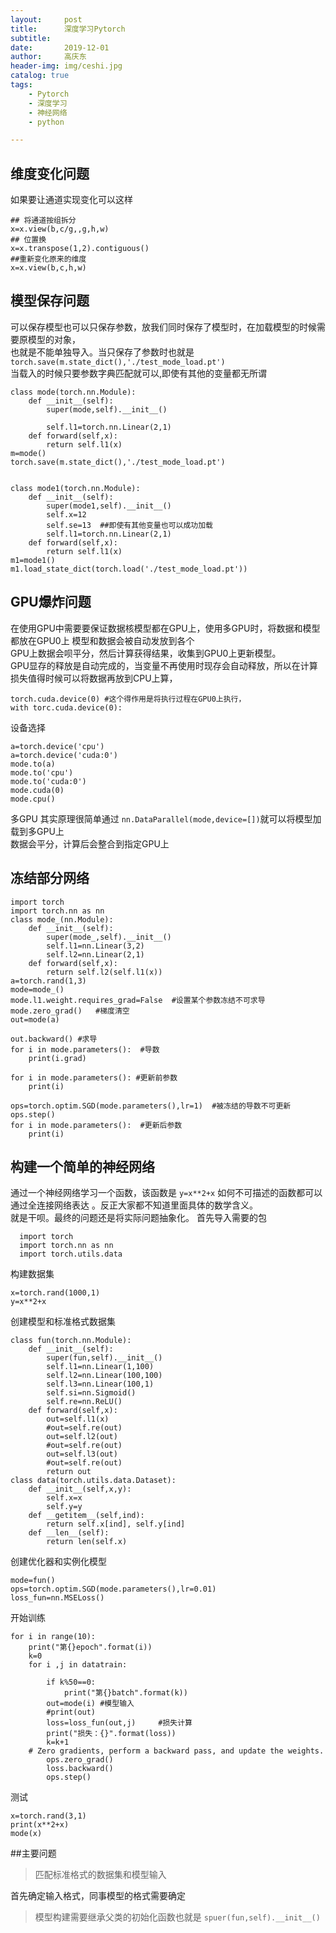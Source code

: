 ```yaml
---
layout:     post
title:      深度学习Pytorch
subtitle:   
date:       2019-12-01
author:     高庆东
header-img: img/ceshi.jpg
catalog: true
tags:
    - Pytorch
    - 深度学习
    - 神经网络
    - python

---
```


## 维度变化问题
如果要让通道实现变化可以这样
```
## 将通道按组拆分
x=x.view(b,c/g,,g,h,w)
## 位置换
x=x.transpose(1,2).contiguous()
##重新变化原来的维度
x=x.view(b,c,h,w)

```
## 模型保存问题
可以保存模型也可以只保存参数，放我们同时保存了模型时，在加载模型的时候需要原模型的对象，  
也就是不能单独导入。当只保存了参数时也就是`torch.save(m.state_dict(),'./test_mode_load.pt')`  
当载入的时候只要参数字典匹配就可以,即使有其他的变量都无所谓

```
class mode(torch.nn.Module):
    def __init__(self):
        super(mode,self).__init__()
    
        self.l1=torch.nn.Linear(2,1)
    def forward(self,x):
        return self.l1(x)
m=mode()
torch.save(m.state_dict(),'./test_mode_load.pt')


class mode1(torch.nn.Module):
    def __init__(self):
        super(mode1,self).__init__()
        self.x=12
        self.se=13  ##即使有其他变量也可以成功加载
        self.l1=torch.nn.Linear(2,1)
    def forward(self,x):
        return self.l1(x)
m1=mode1()
m1.load_state_dict(torch.load('./test_mode_load.pt'))
```


## GPU爆炸问题
在使用GPU中需要要保证数据核模型都在GPU上，使用多GPU时，将数据和模型都放在GPU0上 模型和数据会被自动发放到各个  
GPU上数据会呗平分，然后计算获得结果，收集到GPU0上更新模型。  
GPU显存的释放是自动完成的，当变量不再使用时现存会自动释放，所以在计算损失值得时候可以将数据再放到CPU上算，

```
torch.cuda.device(0) #这个得作用是将执行过程在GPU0上执行，
with torc.cuda.device(0):
```

设备选择

``` 
a=torch.device('cpu') 
a=torch.device('cuda:0')
mode.to(a)
mode.to('cpu')
mode.to('cuda:0')
mode.cuda(0)
mode.cpu()
```
多GPU
其实原理很简单通过 `nn.DataParallel(mode,device=[])`就可以将模型加载到多GPU上  
数据会平分，计算后会整合到指定GPU上

## 冻结部分网络
```
import torch
import torch.nn as nn
class mode_(nn.Module):
    def __init__(self):
        super(mode_,self).__init__()
        self.l1=nn.Linear(3,2)
        self.l2=nn.Linear(2,1)
    def forward(self,x):
        return self.l2(self.l1(x))
a=torch.rand(1,3)
mode=mode_()
mode.l1.weight.requires_grad=False  #设置某个参数冻结不可求导
mode.zero_grad()   #梯度清空
out=mode(a)  

out.backward() #求导
for i in mode.parameters():  #导数
    print(i.grad)
    
for i in mode.parameters(): #更新前参数
    print(i)
    
ops=torch.optim.SGD(mode.parameters(),lr=1)  #被冻结的导数不可更新
ops.step()
for i in mode.parameters():  #更新后参数
    print(i)
```

## 构建一个简单的神经网络

通过一个神经网络学习一个函数，该函数是 `y=x**2+x`   如何不可描述的函数都可以通过全连接网络表达 。反正大家都不知道里面具体的数学含义。  
就是干呗。最终的问题还是将实际问题抽象化。
首先导入需要的包

```
  import torch
  import torch.nn as nn
  import torch.utils.data 
```
构建数据集 

```
x=torch.rand(1000,1)
y=x**2+x
```
创建模型和标准格式数据集

```
class fun(torch.nn.Module):
    def __init__(self):
        super(fun,self).__init__()
        self.l1=nn.Linear(1,100)
        self.l2=nn.Linear(100,100)
        self.l3=nn.Linear(100,1)
        self.si=nn.Sigmoid()
        self.re=nn.ReLU()
    def forward(self,x):
        out=self.l1(x)
        #out=self.re(out)
        out=self.l2(out)
        #out=self.re(out)
        out=self.l3(out)
        #out=self.re(out)
        return out
class data(torch.utils.data.Dataset):
    def __init__(self,x,y):
        self.x=x
        self.y=y
    def __getitem__(self,ind):
        return self.x[ind], self.y[ind]
    def __len__(self):
        return len(self.x)
```
创建优化器和实例化模型  

```
mode=fun()
ops=torch.optim.SGD(mode.parameters(),lr=0.01)
loss_fun=nn.MSELoss()
```
开始训练  

```
for i in range(10):
    print("第{}epoch".format(i))
    k=0
    for i ,j in datatrain:
        
        if k%50==0:
            print("第{}batch".format(k))
        out=mode(i) #模型输入
        #print(out)
        loss=loss_fun(out,j)     #损失计算
        print("损失：{}".format(loss))
        k=k+1     
    # Zero gradients, perform a backward pass, and update the weights.
        ops.zero_grad()
        loss.backward()  
        ops.step()
```
测试

```
x=torch.rand(3,1)
print(x**2+x)
mode(x)
```
##主要问题
> 匹配标准格式的数据集和模型输入 

首先确定输入格式，同事模型的格式需要确定  

> 模型构建需要继承父类的初始化函数也就是  `spuer(fun,self).__init__()`  



